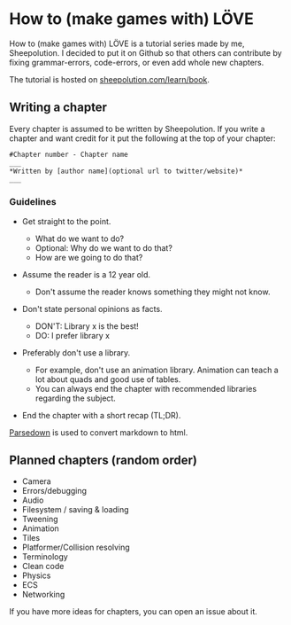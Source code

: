 
# How to (make games with) LÖVE
How to (make games  with) LÖVE is a tutorial series made by me, Sheepolution. I decided to put it on Github so that others can contribute by fixing grammar-errors, code-errors, or even add whole new chapters.

The tutorial is hosted on [sheepolution.com/learn/book](www.sheepolution.com/learn/book).

## Writing a chapter
Every chapter is assumed to be written by Sheepolution. If you write a chapter and want credit for it put the following at the top of your chapter:

```md
#Chapter number - Chapter name
___
*Written by [author name](optional url to twitter/website)*
___
```

### Guidelines

* Get straight to the point.
	* What do we want to do?
	* Optional: Why do we want to do that?
	* How are we going to do that?
* Assume the reader is a 12 year old.
	* Don't assume the reader knows something they might not know.

* Don't state personal opinions as facts.
	* DON'T: Library x is the best!
	* DO: I prefer library x

* Preferably don't use a library.
	* For example, don't use an animation library. Animation can teach a lot about quads and good use of tables.
	* You can always end the chapter with recommended libraries regarding the subject.

* End the chapter with a short recap (TL;DR).

[Parsedown](http://parsedown.org/tests/) is used to convert markdown to html.


## Planned chapters (random order)

* Camera
* Errors/debugging
* Audio
* Filesystem / saving & loading
* Tweening
* Animation
* Tiles
* Platformer/Collision resolving
* Terminology
* Clean code
* Physics
* ECS
* Networking

If you have more ideas for chapters, you can open an issue about it.